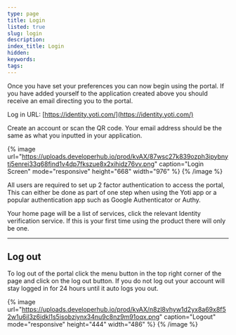 ```yaml
---
type: page
title: Login
listed: true
slug: login
description: 
index_title: Login
hidden: 
keywords: 
tags: 
---
```


Once you have set your preferences you can now begin using the portal. If you have added yourself to the application created above you should receive an email directing you to the portal.

Log in URL: [https://identity.yoti.com/](https://identity.yoti.com/)

Create an account or scan the QR code. Your email address should be the same as what you inputted in your application.

{% image url="https://uploads.developerhub.io/prod/kvAX/87wsc27k839ozph3ipybnytj5enrei33q68fjnd1v4dp7fkszue8x2xihidz76vv.png" caption="Login Screen" mode="responsive" height="668" width="976" %}
{% /image %}

All users are required to set up 2 factor authentication to access the portal, This can either be done as part of one step when using the Yoti app or a popular authentication app such as Google Authenticator or Authy.

Your home page will be a list of services, click the relevant Identity verification service. If this is your first time using the product there will only be one.

---

## Log out

To log out of the portal click the menu button in the top right corner of the page and click on the log out button. If you do not log out your account will stay logged in for 24 hours until it auto logs you out.

{% image url="https://uploads.developerhub.io/prod/kvAX/n8zl8vhyw1d2yx8a69x8f52w1u6il3z6idkl1s5isobziynx34nu9c8nz9m91oqx.png" caption="Logout" mode="responsive" height="444" width="486" %}
{% /image %}